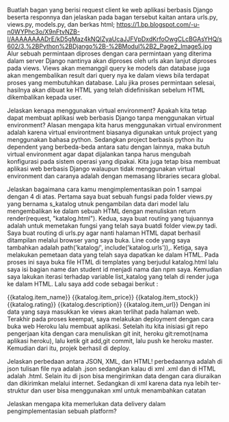 Buatlah bagan yang berisi request client ke web aplikasi berbasis Django beserta responnya dan jelaskan pada bagan tersebut kaitan antara urls.py, views.py, models.py, dan berkas html;
https://1.bp.blogspot.com/-u-n0WYPhc3o/X9nFtvNZB-I/AAAAAAAADrE/kD5gMaz4kNQIZyaUcaJJFVpDxdKrfoOwgCLcBGAsYHQ/s602/3.%2BPython%2BDjango%2B-%2BModul%2B2_Page2_Image5.jpg
Alur sebuah permintaan diproses dengan cara permintaan yang diterima dalam server Django nantinya akan diproses oleh urls akan lanjut diproses pada views. Views akan memanggil query ke models dan database juga akan mengembalikan result dari query nya ke dalam views bila terdapat proses yang membutuhkan database. Lalu jika proses permintaan selesai, hasilnya akan dibuat ke HTML yang telah didefinisikan sebelum HTML dikembalikan kepada user.

Jelaskan kenapa menggunakan virtual environment? Apakah kita tetap dapat membuat aplikasi web berbasis Django tanpa menggunakan virtual environment?
Alasan mengapa kita harus menggunakan virtual environment adalah karena virtual environtment biasanya digunakan untuk project yang menggunakan bahasa python. Sedangkan project berbasis python itu dependent yang berbeda-beda antara satu dengan lainnya, maka butuh virtual environment agar dapat dijalankan tanpa harus mengubah konfigurasi pada sistem operasi yang dipakai. Kita juga tetap bisa membuat aplikasi web berbasis Django walaupun tidak menggunakan virtual environment dan caranya adalah dengan memasang libraries secara global.

Jelaskan bagaimana cara kamu mengimplementasikan poin 1 sampai dengan 4 di atas.
Pertama saya buat sebuah fungsi pada folder views.py yang bernama s_katalog utnuk pengambilan data dari model lalu mengembalikan ke dalam sebuah HTML dengan menuliskan return render(request, "katalog.html"). Kedua, saya buat routing yang tujuannya adalah untuk memetakan fungsi yang telah saya buatdi folder view.py tadi. Saya buat routing di urls.py agar nanti halaman HTML dapat berhasil ditampilan melalui browser yang saya buka. Line code yang saya tambahkan adalah path('katalog/', include('katalog.urls')),. Ketiga, saya melakukan pemetaan data yang telah saya dapatkan ke dalam HTML. Pada proses ini saya buka file HTML di templates yang berjudul katalog.html lalu saya isi bagian name dan student id menjadi nama dan npm saya. Kemudian saya lakukan iterasi terhadap variable list_katalog yang telah di render juga ke dalam HTML. Lalu saya add code sebagai berikut : 
<th>{{katalog.item_name}}</th>
        <th>{{katalog.item_price}}</th>
        <th>{{katalog.item_stock}}</th>
        <th>{{katalog.rating}}</th>
        <th>{{katalog.description}}</th>
        <th>{{katalog.item_url}}</th>
Dengan ini data yang saya masukkan ke views akan terlihat pada halaman web. Terakhir pada proses keempat, saya melakukan deployment dengan cara buka web Heroku lalu membuat aplikasi. Setelah itu kita inisiasi git repo pengerjaan kita dengan cara menuliskan git init, heroku git:remot(nama aplikasi heroku), lalu ketik git add,git commit, lalu push ke heroku master. Kemudian dari itu, projek berhasil di deploy.


Jelaskan perbedaan antara JSON, XML, dan HTML! perbedaannya adalah di json tulisan file nya adalah .json sedangkan kalau di xml .xml dan di HTML adalah .html. 
Selain itu di json bisa mengirimkan data dengan cara diuraikan dan dikirimkan melalui internet. Sedangkan di xml karena data nya lebih ter-struktur dan user bisa menggunakan xml untuk menambahkan catatan

Jelaskan mengapa kita memerlukan data delivery dalam pengimplementasian sebuah platform?